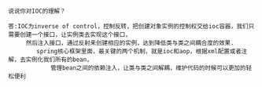 

    说说你对IOC的理解？

    答:IOC为inverse of control，控制反转，把创建对象实例的控制权交给ioc容器，我们只需要创建一个接口，让实例类去实现这个接口，
         然后注入接口，通过反射来创建相应的实例，达到降低类与类之间耦合度的效果.
            spring核心框架里面，最关键的两个机制，就是ioc和aop，根据xml配置或者注解，去实例化我们所有的bean，
                管理bean之间的依赖注入，让类与类之间解耦，维护代码的时候可以更加的轻松便利

